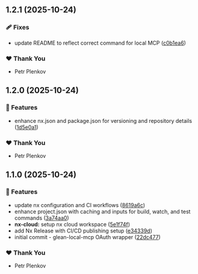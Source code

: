 ## 1.2.1 (2025-10-24)

### 🩹 Fixes

- update README to reflect correct command for local MCP ([c0b1ea6](https://github.com/theplenkov-npm/glean-local-mcp/commit/c0b1ea6))

### ❤️ Thank You

- Petr Plenkov

## 1.2.0 (2025-10-24)

### 🚀 Features

- enhance nx.json and package.json for versioning and repository details ([1d5e0a1](https://github.com/theplenkov-npm/glean-local-mcp/commit/1d5e0a1))

### ❤️ Thank You

- Petr Plenkov

## 1.1.0 (2025-10-24)

### 🚀 Features

- update nx configuration and CI workflows ([8619a6c](https://github.com/theplenkov-npm/glean-local-mcp/commit/8619a6c))
- enhance project.json with caching and inputs for build, watch, and test commands ([3a74aa0](https://github.com/theplenkov-npm/glean-local-mcp/commit/3a74aa0))
- **nx-cloud:** setup nx cloud workspace ([5e1f74f](https://github.com/theplenkov-npm/glean-local-mcp/commit/5e1f74f))
- add Nx Release with CI/CD publishing setup ([e34339d](https://github.com/theplenkov-npm/glean-local-mcp/commit/e34339d))
- initial commit - glean-local-mcp OAuth wrapper ([22dc477](https://github.com/theplenkov-npm/glean-local-mcp/commit/22dc477))

### ❤️ Thank You

- Petr Plenkov